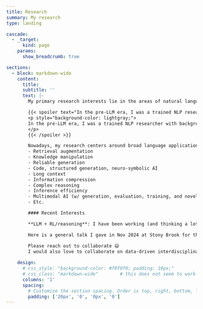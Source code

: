 ```yaml
---
title: Research
summary: My research
type: landing

cascade:
  - _target:
      kind: page
    params:
      show_breadcrumb: true

sections:
  - block: markdown-wide
    content:
      title:
      subtitle: ''
      text: |-
        My primary research interests lie in the areas of natural language processing (NLP) and machine learning (ML). The ultimate goal is to build general intelligent machines that can understand, interact, and help human beings on a wide variety of tasks with trustworthiness and efficiency. I am glad to see LLMs are bringing us one step closer 🤔

        {{< spoiler text="In the pre-LLM era, I was a trained NLP researcher with background and expertise in..." >}}
        <p style="background-color: lightgray;">
        In the pre-LLM era, I was a trained NLP researcher with background and expertise in, for example, generative models with Transformers, decoding algorithms and trustworthy generation with different resources. I have worked on a wide range of core NLP tasks and methodologies such as sequence to sequence techniques for text generations (automatic summarization, neural machine translation, etc.) and sequence to graph generations (semantic parsing, program generation, etc.) for semantic understanding. My thesis was on <a href="https://dash.harvard.edu/handle/1/37375860">Generating Semantic Graphs for Natural Language</a>.
        </p>
        {{< /spoiler >}}

        Nowadays, my research centers around broad language applications and generative AI, where language includes natural language but can also be considered as any sequential information such as code, serialized visual representations, embodied actions, etc. I am motivated to better understand and improve state-of-the-art deep learning models such as (large) language models (LLMs) and multimodal models, on a variety of aspects such as efficiency, knowledge representation and memorization, factualness, AI safety, fair evaluation, reasoning and planning. Some of the topics could be:
        - Retrieval augmentation
        - Knowledge manipulation
        - Reliable generation
        - Code, structured generation, neuro-symbolic AI
        - Long context
        - Information compression
        - Complex reasoning
        - Inference efficiency
        - Multimodal AI (w/ generation, evaluation, training, and novel applications)
        - Etc.

        #### Recent Interests

        **LLM + RL/reasoning**: I have been working (and thinking a lot) on LLM + RL lately, where RL may unlock new capabilities of LLMs or new ways of generation. There is still much to explore - I maintain an <a href="https://github.com/jzhou316/Post-DeepSeek-R1_LLM-RL">online project</a> of the fast progress in the space after DeepSeek R1 (with my personal bias).

        Here is a general talk I gave in Nov 2024 at Stony Brook for the CS department research seminar to all students and faculty - **Generating from Generative ⸤Language⸣ Models (<a href="https://youtu.be/XQ5hRluP2bo">link</a>)** 

        Please reach out to collaborate 😃
        I would also love to collaborate on data-driven interdisciplinary applications, such as applying core NLP/ML techniques in many problems such as in science, sociology, and engineering.
    
    design:
      # css_style: "background-color: #f0f0f0; padding: 10px;"
      # css_class: "markdown-wide"        # this does not seem to work
      columns: '1'
      spacing:
        # Customize the section spacing. Order is top, right, bottom, left.
        padding: ['20px', '0', '0px', '0']
---
```

